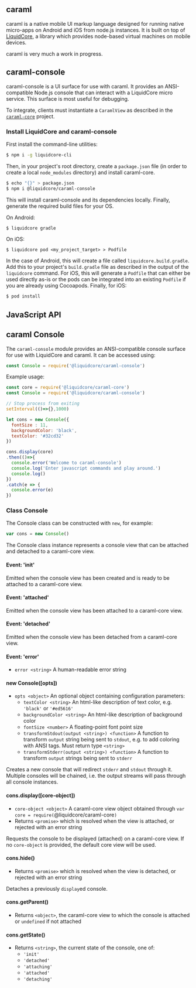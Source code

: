 caraml
------

caraml is a native mobile UI markup language designed for running native micro-apps on Android and iOS
from node.js instances.  It is built on top of [LiquidCore](https://github.com/LiquidPlayer/LiquidCore), a
library which provides node-based virtual machines on mobile devices.

caraml is very much a work in progress.

caraml-console
-----------

caraml-console is a UI surface for use with caraml. It provides an ANSI-compatible Node.js console
that can interact with a LiquidCore micro service. This surface is most useful for debugging.

To integrate, clients must instantiate a `CaramlView` as described in the [`caraml-core`](https://github.com/LiquidPlayer/caraml-core`) project.

### Install LiquidCore and caraml-console

First install the command-line utilities:

```bash
$ npm i -g liquidcore-cli
```

Then, in your project's root directory, create a `package.json` file (in order to create a local `node_modules`
directory) and install caraml-core.

```bash
$ echo "{}" > package.json
$ npm i @liquidcore/caraml-console
```

This will install caraml-console and its dependencies locally.  Finally, generate the required build files for your OS.

On Android:
```bash
$ liquidcore gradle
```

On iOS:
```
$ liquidcore pod <my_project_target> > Podfile
```

In the case of Android, this will create a file called `liquidcore.build.gradle`.  Add this to your project's
`build.gradle` file as described in the output of the `liquidcore` command.  For iOS, this will generate a `Podfile`
that can either be used directly as-is or the pods can be integrated into an existing
`Podfile` if you are already using Cocoapods.  Finally, for iOS:

```bash
$ pod install
```

JavaScript API
--------------

## caraml Console

The `caraml-console` module provides an ANSI-compatible console surface for use with LiquidCore and caraml. 
It can be accessed using:

```javascript
const Console = require('@liquidcore/caraml-console')
```

Example usage:

```javascript
const core = require('@liquidcore/caraml-core')
const Console = require('@liquidcore/caraml-console')

// Stop process from exiting
setInterval(()=>{},1000)

let cons = new Console({
  fontSize : 11,
  backgroundColor: 'black',
  textColor: '#32cd32'
})

cons.display(core)
.then(()=>{
  console.error('Welcome to caraml-console')
  console.log('Enter javascript commands and play around.')
  console.log()
})
.catch(e => {
  console.error(e)
})
```

### Class Console

The Console class can be constructed with `new`, for example:

```javascript
var cons = new Console()
```

The Console class instance represents a console view that can be attached and detached to a caraml-core
view.

#### Event: 'init'

Emitted when the console view has been created and is ready to be attached to a caraml-core view.

#### Event: 'attached'

Emitted when the console view has been attached to a caraml-core view.

#### Event: 'detached'

Emitted when the console view has been detached from a caraml-core view.

#### Event: 'error'

* `error <string>` A human-readable error string

#### new Console([opts])

* `opts <object>` An optional object containing configuration parameters:
  * `textColor <string>` An html-like description of text color, e.g. `'black'` or `'#ed5616'`
  * `backgroundColor <string>` An html-like description of background color
  * `fontSize <number>` A floating-point font point size
  * `transformStdout(output <string>) <function>` A function to transform `output` string being sent to `stdout`, e.g. to add coloring with ANSI tags.  Must return type `<string>`
  * `transformStderr(output <string>) <function>` A function to transform `output` strings being sent to `stderr`

Creates a new console that will redirect `stderr` and `stdout` through it.  Multiple consoles will be chained, i.e.
the output streams will pass through all console instances.

#### cons.display([core-object])

* `core-object <object>` A caraml-core view object obtained through `var core = require(`@liquidcore/caraml-core`)`
* Returns `<promise>` which is resolved when the view is attached, or rejected with an error string

Requests the console to be displayed (attached) on a caraml-core view.  If no `core-object` is provided, the default
core view will be used.

#### cons.hide()

* Returns `<promise>` which is resolved when the view is detached, or rejected with an error string

Detaches a previously `display`ed console.

#### cons.getParent()

* Returns `<object>`, the caraml-core view to which the console is attached or `undefined` if not attached

#### cons.getState()

* Returns `<string>`, the current state of the console, one of:
  * `'init'`
  * `'detached'`
  * `'attaching'`
  * `'attached'`
  * `'detaching'`
